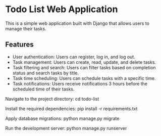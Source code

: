 # Todo List Web Application

This is a simple web application built with Django that allows users to manage their tasks.

## Features

- User authentication: Users can register, log in, and log out.
- Task management: Users can create, read, update, and delete tasks.
- Task filtering and search: Users can filter tasks based on completion status and search tasks by title.
- Task time scheduling: Users can schedule tasks with a specific time.
- Task notifications: Users receive notifications 3 hours before the scheduled time of their tasks.


Navigate to the project directory:
cd todo-list

Install the required dependencies:
pip install -r requirements.txt

Apply database migrations:
python manage.py migrate

Run the development server:
python manage.py runserver
